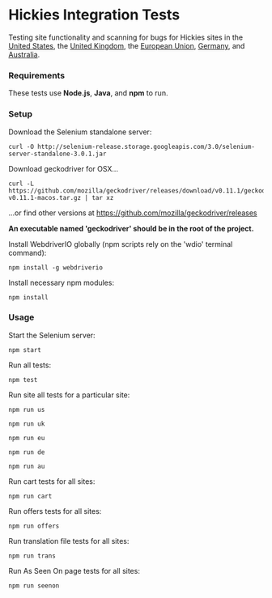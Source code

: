 # Hickies Integration Tests

Testing site functionality and scanning for bugs for Hickies sites in the
[United States](https://www.hickies.com), the [United Kingdom](https://uk.hickies.eu),
the [European Union](https://www.hickies.eu), [Germany](https://www.hickies.de),
and [Australia](https://www.hickies.com.au).

### Requirements

 These tests use **Node.js**, **Java**, and **npm** to run.

### Setup

Download the Selenium standalone server:

    curl -O http://selenium-release.storage.googleapis.com/3.0/selenium-server-standalone-3.0.1.jar

Download geckodriver for OSX...

    curl -L https://github.com/mozilla/geckodriver/releases/download/v0.11.1/geckodriver-v0.11.1-macos.tar.gz | tar xz

...or find other versions at https://github.com/mozilla/geckodriver/releases

**An executable named 'geckodriver' should be in the root of the project.**

Install WebdriverIO globally (npm scripts rely on the 'wdio' terminal command):

    npm install -g webdriverio

Install necessary npm modules:

    npm install

### Usage

Start the Selenium server:

    npm start

Run all tests:

    npm test

Run site all tests for a particular site:

    npm run us

    npm run uk

    npm run eu

    npm run de

    npm run au

Run cart tests for all sites:

    npm run cart

Run offers tests for all sites:

    npm run offers

Run translation file tests for all sites:

    npm run trans

Run As Seen On page tests for all sites:

    npm run seenon
